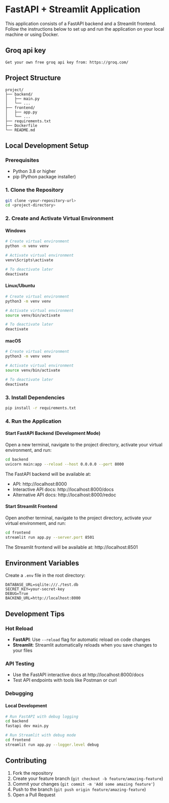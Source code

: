 # FastAPI + Streamlit Application

This application consists of a FastAPI backend and a Streamlit frontend. Follow the instructions below to set up and run the application on your local machine or using Docker.
## Groq api key
```
Get your own free groq api key from: https://groq.com/
```
## Project Structure

```
project/
├── backend/
│   ├── main.py
│   └── ...
├── frontend/
│   ├── app.py
│   └── ...
├── requirements.txt
├── Dockerfile
└── README.md
```

## Local Development Setup

### Prerequisites

- Python 3.8 or higher
- pip (Python package installer)

### 1. Clone the Repository

```bash
git clone <your-repository-url>
cd <project-directory>
```

### 2. Create and Activate Virtual Environment

#### Windows

```bash
# Create virtual environment
python -m venv venv

# Activate virtual environment
venv\Scripts\activate

# To deactivate later
deactivate
```

#### Linux/Ubuntu

```bash
# Create virtual environment
python3 -m venv venv

# Activate virtual environment
source venv/bin/activate

# To deactivate later
deactivate
```

#### macOS

```bash
# Create virtual environment
python3 -m venv venv

# Activate virtual environment
source venv/bin/activate

# To deactivate later
deactivate
```

### 3. Install Dependencies

```bash
pip install -r requirements.txt
```

### 4. Run the Application

#### Start FastAPI Backend (Development Mode)

Open a new terminal, navigate to the project directory, activate your virtual environment, and run:

```bash
cd backend
uvicorn main:app --reload --host 0.0.0.0 --port 8000
```

The FastAPI backend will be available at:
- API: http://localhost:8000
- Interactive API docs: http://localhost:8000/docs
- Alternative API docs: http://localhost:8000/redoc

#### Start Streamlit Frontend

Open another terminal, navigate to the project directory, activate your virtual environment, and run:

```bash
cd frontend
streamlit run app.py --server.port 8501
```

The Streamlit frontend will be available at: http://localhost:8501

## Environment Variables

Create a `.env` file in the root directory:

```
DATABASE_URL=sqlite:///./test.db
SECRET_KEY=your-secret-key
DEBUG=True
BACKEND_URL=http://localhost:8000
```

## Development Tips

### Hot Reload

- **FastAPI**: Use `--reload` flag for automatic reload on code changes
- **Streamlit**: Streamlit automatically reloads when you save changes to your files

### API Testing

- Use the FastAPI interactive docs at http://localhost:8000/docs
- Test API endpoints with tools like Postman or curl

### Debugging

#### Local Development
```bash
# Run FastAPI with debug logging
cd backend
fastapi dev main.py

# Run Streamlit with debug mode
cd frontend
streamlit run app.py --logger.level debug
```

## Contributing

1. Fork the repository
2. Create your feature branch (`git checkout -b feature/amazing-feature`)
3. Commit your changes (`git commit -m 'Add some amazing feature'`)
4. Push to the branch (`git push origin feature/amazing-feature`)
5. Open a Pull Request
